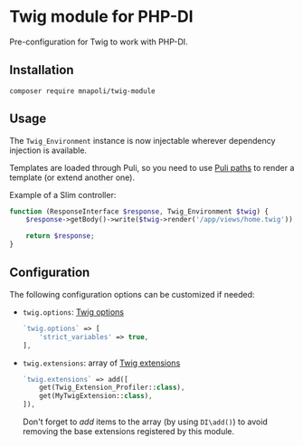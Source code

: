 # Twig module for PHP-DI

Pre-configuration for Twig to work with PHP-DI.

## Installation

```
composer require mnapoli/twig-module
```

## Usage

The `Twig_Environment` instance is now injectable wherever dependency injection is available.

Templates are loaded through Puli, so you need to use [Puli paths](http://docs.puli.io/en/latest/glossary.html#glossary-puli-path) to render a template (or extend another one).

Example of a Slim controller:

```php
function (ResponseInterface $response, Twig_Environment $twig) {
    $response->getBody()->write($twig->render('/app/views/home.twig'));

    return $response;
}
```

## Configuration

The following configuration options can be customized if needed:

- `twig.options`: [Twig options](http://twig.sensiolabs.org/doc/api.html#environment-options)

    ```php
    `twig.options` => [
        'strict_variables' => true,
    ],
    ```
- `twig.extensions`: array of [Twig extensions](http://twig.sensiolabs.org/doc/api.html#using-extensions)

    ```php
    `twig.extensions` => add([
        get(Twig_Extension_Profiler::class),
        get(MyTwigExtension::class),
    ]),
    ```

    Don't forget to *add* items to the array (by using `DI\add()`) to avoid removing the base extensions registered by this module.
